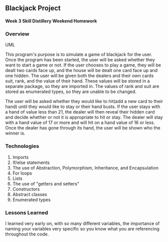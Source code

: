 ## Blackjack Project

#### Week 3 Skill Distillery Weekend Homework

### Overview
UML

This program's purpose is to simulate a game of blackjack for the user. Once the program has been started, the user will be asked whether they want to start a game or not. If the user chooses to play a game, they will be dealt two cards face up, and the house will be dealt one card face up and one hidden. The user will be given both the dealers and their own cards suit, rank, and the value of their hand. These values will be stored in a separate package, so they are imported in. The values of rank and suit are stored as enumerated types, so they are unable to be changed. 

The user will be asked whether they would like to hit(add a new card to their hand) until they would like to stay or their hand busts. If the user stays with a hand of value less than 21, the dealer will then reveal their hidden card and decide whether or not it is appropriate to hit or stay. The dealer will stay with a hand value of 17 or more and will hit on a hand value of 16 or less. Once the dealer has gone through its hand, the user will be shown who the winner is. 

### Technologies
1. Imports
2. If/else statements
3. The use of Abstraction, Polymorphism, Inheritance, and Encapsulation
4. For loops
5. Lists
6. The use of "getters and setters"
7. Constructors 
8. Abstract classes
9. Enumerated types

### Lessons Learned
I learned very early on, with so many different variables, the importance of naming your variables very specific so you know what you are referencing throughout the code. 